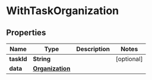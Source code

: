 

# WithTaskOrganization


## Properties

Name | Type | Description | Notes
------------ | ------------- | ------------- | -------------
**taskId** | **String** |  |  [optional]
**data** | [**Organization**](Organization.md) |  | 



